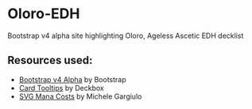 # Oloro-EDH
Bootstrap v4 alpha site highlighting Oloro, Ageless Ascetic EDH decklist

## Resources used:

   - [Bootstrap v4 Alpha](http://v4-alpha.getbootstrap.com/) by Bootstrap
   - [Card Tooltips](https://deckbox.org/help/tooltips) by Deckbox
   - [SVG Mana Costs](https://github.com/micku/mana-cost) by Michele Gargiulo
